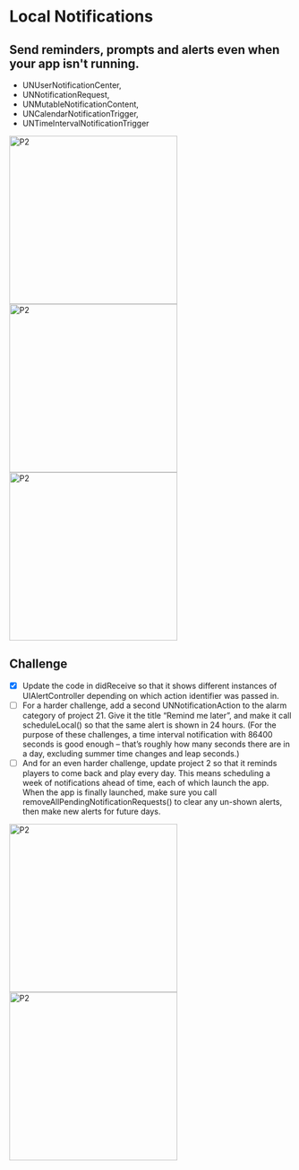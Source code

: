 # Local Notifications

## Send reminders, prompts and alerts even when your app isn't running.

- UNUserNotificationCenter, 
- UNNotificationRequest, 
- UNMutableNotificationContent, 
- UNCalendarNotificationTrigger, 
- UNTimeIntervalNotificationTrigger

<img width="300" alt="P2" src="https://sun9-58.userapi.com/impg/lApVOi1h-utZ67kPwhUwlym85EGTurnHv58tWA/vSsiTaty-Qc.jpg?size=996x2160&quality=95&sign=899569dd6a90d8d60b2d9979db8ba64c&type=album"> <img width="300" alt="P2" src="https://sun9-78.userapi.com/impg/rECS7bf8IrqLY7zmG6NlkCjwFYWV7Ar5SveWUw/K11Xb2Awx9w.jpg?size=996x2160&quality=95&sign=8ede916e3bfda0d53c35dbca40f22276&type=album"> <img width="300" alt="P2" src="https://sun9-43.userapi.com/impg/ZbqXw6-yNyZ6Z1_9m1NsszMDJSUiKO1GgO1yQA/gxEa9vtGx10.jpg?size=996x2160&quality=95&sign=f010846e68ef4e31eef1d8f8cfd2082e&type=album">

## Challenge

- [x] Update the code in didReceive so that it shows different instances of UIAlertController depending on which action identifier was passed in.
- [ ] For a harder challenge, add a second UNNotificationAction to the alarm category of project 21. Give it the title “Remind me later”, and make it call scheduleLocal() so that the same alert is shown in 24 hours. (For the purpose of these challenges, a time interval notification with 86400 seconds is good enough – that’s roughly how many seconds there are in a day, excluding summer time changes and leap seconds.)
- [ ] And for an even harder challenge, update project 2 so that it reminds players to come back and play every day. This means scheduling a week of notifications ahead of time, each of which launch the app. When the app is finally launched, make sure you call removeAllPendingNotificationRequests() to clear any un-shown alerts, then make new alerts for future days.

<img width="300" alt="P2" src="https://sun9-33.userapi.com/impg/ut_oM0axu3txlUGzG_OAw0aeoDiOl7Va8dmwuQ/ZA5oRpSebqE.jpg?size=996x2160&quality=95&sign=a22367d323a2b5eab4ddd7bfc733b47d&type=album"> <img width="300" alt="P2" src="https://sun9-42.userapi.com/impg/gHVrKF7Hfga_3bYgqpB5h23zovZu5GkhtpWcUg/ccRlAjhhlp0.jpg?size=996x2160&quality=95&sign=591990cdced7686471663b7bd08d0506&type=album">
